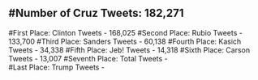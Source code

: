 #Number of Cruz Tweets: 182,271
---
#First Place: Clinton Tweets - 168,025
#Second Place: Rubio Tweets - 133,700
#Third Place: Sanders Tweets - 60,138
#Fourth Place: Kasich Tweets - 34,338
#Fifth Place: Jeb! Tweets - 14,318
#Sixth Place: Carson Tweets - 13,007
#Seventh Place: Total Tweets -  
#Last Place: Trump Tweets - 
